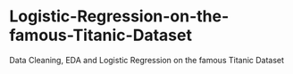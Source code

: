 # Logistic-Regression-on-the-famous-Titanic-Dataset
Data Cleaning, EDA and Logistic Regression on the famous Titanic Dataset
